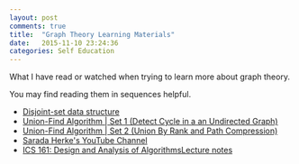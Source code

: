```yaml
---
layout: post
comments: true
title:  "Graph Theory Learning Materials"
date:   2015-11-10 23:24:36
categories: Self Education
---
```


What I have read or watched when trying to learn more about graph theory.

You may find reading them in sequences helpful.

* [Disjoint-set data structure](https://en.wikipedia.org/wiki/Disjoint-set_data_structure)
* [Union-Find Algorithm \| Set 1 (Detect Cycle in a an Undirected Graph)](http://www.geeksforgeeks.org/union-find/)
* [Union-Find Algorithm \| Set 2 (Union By Rank and Path Compression)](http://www.geeksforgeeks.org/union-find-algorithm-set-2-union-by-rank/)
* [Sarada Herke's YouTube Channel](https://www.youtube.com/channel/UCV8tyRakGZuXUwD-wYH1yGg)  
* [ICS 161: Design and Analysis of AlgorithmsLecture notes](https://www.ics.uci.edu/~eppstein/161/syl.html)